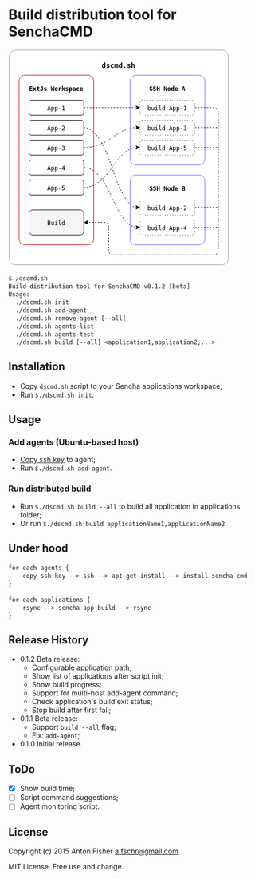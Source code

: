 # Build distribution tool for SenchaCMD

![Principle pic](https://github.com/antonfisher/dscmd/raw/master/docs/dscmd-principle.png)

```
$./dscmd.sh 
Build distribution tool for SenchaCMD v0.1.2 [beta]
Usage:
  ./dscmd.sh init
  ./dscmd.sh add-agent
  ./dscmd.sh remove-agent [--all]
  ./dscmd.sh agents-list
  ./dscmd.sh agents-test
  ./dscmd.sh build [--all] <application1,application2,...>
```

## Installation
* Copy `dscmd.sh` script to your Sencha applications workspace;
* Run `$./dscmd.sh init`.

## Usage

### Add agents (Ubuntu-based host)
* [Copy ssh key](https://www.digitalocean.com/community/tutorials/how-to-set-up-ssh-keys--2) to agent;
* Run `$./dscmd.sh add-agent`.

### Run distributed build
* Run `$./dscmd.sh build --all` to build all application in applications folder;
* Or run `$./dscmd.sh build applicationName1,applicationName2`.

## Under hood
```
for each agents {
    copy ssh key --> ssh --> apt-get install --> install sencha cmd
}

for each applications {
    rsync --> sencha app build --> rsync
}
```

## Release History
* 0.1.2 Beta release:
    * Configurable application path;
    * Show list of applications after script init;
    * Show build progress;
    * Support for multi-host add-agent command;
    * Check application's build exit status;
    * Stop build after first fail;
* 0.1.1 Beta release:
    * Support `build --all` flag;
    * Fix: `add-agent`;
* 0.1.0 Initial release.

## ToDo
- [x] Show build time;
- [ ] Script command suggestions;
- [ ] Agent monitoring script.

## License
Copyright (c) 2015 Anton Fisher <a.fschr@gmail.com>

MIT License. Free use and change.
